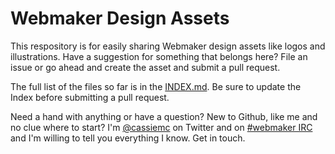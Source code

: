 Webmaker Design Assets
======================

This respository is for easily sharing Webmaker design assets like logos and illustrations. Have a suggestion for something that belongs here? File an issue or go ahead and create the asset and submit a pull request.

The full list of the files so far is in the [INDEX.md](/INDEX.md). Be sure to update the Index before submitting a pull request.

Need a hand with anything or have a question? New to Github, like me and no clue where to start? I'm [@cassiemc](https://www.twitter.com/cassiemc) on Twitter and on [#webmaker IRC](https://wiki.mozilla.org/IRC) and I'm willing to tell you everything I know. Get in touch.
